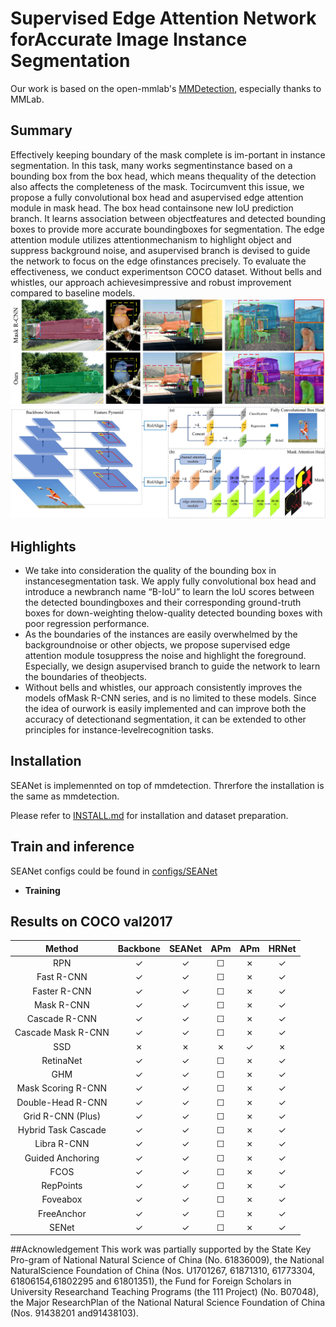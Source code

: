 
# Supervised Edge Attention Network forAccurate Image Instance Segmentation

Our work is based on the open-mmlab's [MMDetection](https://arxiv.org/abs/1906.07155), especially thanks to MMLab.

## Summary
Effectively keeping boundary of the mask complete is im-portant in instance segmentation. In this task, many works segmentinstance based on a bounding box from the box head, which means thequality of the detection also affects the completeness of the mask. Tocircumvent this issue, we propose a fully convolutional box head and asupervised edge attention module in mask head. The box head containsone new IoU prediction  branch. It learns association between objectfeatures and detected bounding boxes to provide more accurate boundingboxes for segmentation. The edge attention module utilizes attentionmechanism to highlight object and suppress background noise, and asupervised branch is devised to guide the network to focus on the edge ofinstances precisely. To evaluate the effectiveness, we conduct experimentson COCO dataset. Without bells and whistles, our approach achievesimpressive and robust improvement compared to baseline models.
![image](docs/fig1.jpg)
![The model structur image](docs/fig2.jpg)
## Highlights
- We  take  into  consideration  the  quality  of  the  bounding  box  in  instancesegmentation task. We apply fully convolutional box head and introduce a newbranch name “B-IoU” to learn the IoU scores between the detected boundingboxes and their corresponding ground-truth boxes for down-weighting thelow-quality detected bounding boxes with poor regression performance.
- As the boundaries of the instances are easily overwhelmed by the backgroundnoise  or  other  objects,  we  propose  supervised  edge  attention  module  tosuppress  the  noise  and  highlight  the  foreground.  Especially,  we  design  asupervised  branch  to  guide  the  network  to  learn  the  boundaries  of  theobjects.
- Without bells and whistles, our approach consistently improves the models ofMask R-CNN series, and is no limited to these models. Since the idea of ourwork is easily implemented and can improve both the accuracy of detectionand segmentation, it can be extended to other principles for instance-levelrecognition tasks.

## Installation
SEANet is implemennted on top of mmdetection. Threrfore the installation is the same as mmdetection.

Please refer to [INSTALL.md](docs/INSTALL.md) for installation and dataset preparation.


## Train and inference

SEANet configs could be found in [configs/SEANet](configs/SEANet)
- **Training**
## Results on COCO val2017

|  Method      |  Backbone  | SEANet  | APm    | APm       | HRNet |
|:--------------------:|:--------:|:--------:|:--------:|:--------:|:-----:|
| RPN                | ✓        | ✓        | ☐        | ✗        | ✓     |
| Fast R-CNN         | ✓        | ✓        | ☐        | ✗        | ✓     |
| Faster R-CNN       | ✓        | ✓        | ☐        | ✗        | ✓     |
| Mask R-CNN         | ✓        | ✓        | ☐        | ✗        | ✓     |
| Cascade R-CNN      | ✓        | ✓        | ☐        | ✗        | ✓     |
| Cascade Mask R-CNN | ✓        | ✓        | ☐        | ✗        | ✓     |
| SSD                | ✗        | ✗        | ✗        | ✓        | ✗     |
| RetinaNet          | ✓        | ✓        | ☐        | ✗        | ✓     |
| GHM                | ✓        | ✓        | ☐        | ✗        | ✓     |
| Mask Scoring R-CNN | ✓        | ✓        | ☐        | ✗        | ✓     |
| Double-Head R-CNN  | ✓        | ✓        | ☐        | ✗        | ✓     |
| Grid R-CNN (Plus)  | ✓        | ✓        | ☐        | ✗        | ✓     |
| Hybrid Task Cascade| ✓        | ✓        | ☐        | ✗        | ✓     |
| Libra R-CNN        | ✓        | ✓        | ☐        | ✗        | ✓     |
| Guided Anchoring   | ✓        | ✓        | ☐        | ✗        | ✓     |
| FCOS               | ✓        | ✓        | ☐        | ✗        | ✓     |
| RepPoints          | ✓        | ✓        | ☐        | ✗        | ✓     |
| Foveabox           | ✓        | ✓        | ☐        | ✗        | ✓     |
| FreeAnchor         | ✓        | ✓        | ☐        | ✗        | ✓     |
| SENet              | ✓        | ✓        | ☐        | ✗        | ✓     |

##Acknowledgement
This work was partially supported by the State Key Pro-gram of National Natural Science of China (No. 61836009), the National NaturalScience Foundation of China (Nos. U1701267, 61871310, 61773304, 61806154,61802295 and 61801351), the Fund for Foreign Scholars in University Researchand Teaching Programs (the 111 Project) (No. B07048), the Major ResearchPlan of the National Natural Science Foundation of China (Nos. 91438201 and91438103).
